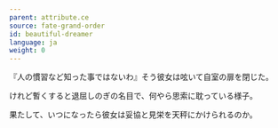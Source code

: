 ```yaml
---
parent: attribute.ce
source: fate-grand-order
id: beautiful-dreamer
language: ja
weight: 0
---
```


『人の慣習など知った事ではないわ』そう彼女は呟いて自室の扉を閉じた。

けれど暫くすると退屈しのぎの名目で、何やら思索に耽っている様子。

果たして、いつになったら彼女は妥協と見栄を天秤にかけられるのか。
